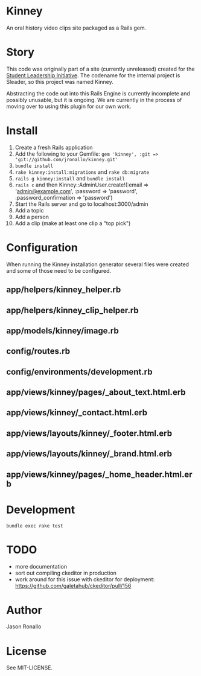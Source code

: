 # Kinney

An oral history video clips site packaged as a Rails gem.

# Story

This code was originally part of a site (currently unreleased) created for the [Student Leadership Initiative](http://news.lib.ncsu.edu/scrc/category/student-leaders/). The codename for the internal project is Sleader, so this project was named Kinney. 

Abstracting the code out into this Rails Engine is currently incomplete and possibly unusable, but it is ongoing. We are currently in the process of moving over to using this plugin for our own work.

# Install

1. Create a fresh Rails application
2. Add the following to your Gemfile: 
`gem 'kinney', :git => 'git://github.com/jronallo/kinney.git'`
3. `bundle install`
4. `rake kinney:install:migrations` and `rake db:migrate`
5. `rails g kinney:install` and `bundle install`
6. `rails c` and then Kinney::AdminUser.create!(:email => 'admin@example.com', :password => 'password', :password_confirmation => 'password')
7. Start the Rails server and go to localhost:3000/admin
8. Add a topic
9. Add a person
10. Add a clip (make at least one clip a "top pick")

# Configuration

When running the Kinney installation generator several files were created and some of those need to be configured.

## app/helpers/kinney_helper.rb

## app/helpers/kinney_clip_helper.rb

## app/models/kinney/image.rb

## config/routes.rb

## config/environments/development.rb

## app/views/kinney/pages/_about_text.html.erb

## app/views/kinney/_contact.html.erb

## app/views/layouts/kinney/_footer.html.erb

## app/views/layouts/kinney/_brand.html.erb

## app/views/kinney/pages/_home_header.html.erb


# Development

`bundle exec rake test`

# TODO

- more documentation
- sort out compiling ckeditor in production
- work around for this issue with ckeditor for deployment: https://github.com/galetahub/ckeditor/pull/156

# Author

Jason Ronallo

# License

See MIT-LICENSE.